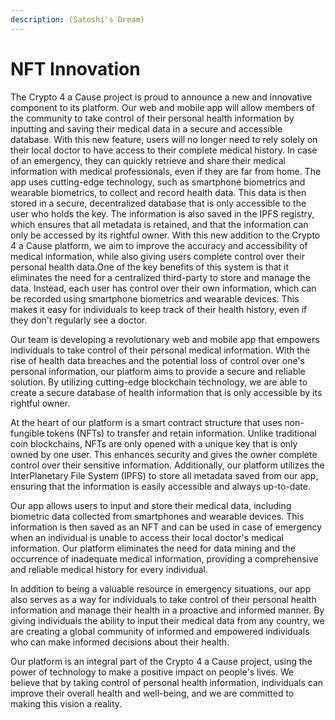 ```yaml
---
description: (Satoshi's Dream)
---
```


# NFT Innovation

The Crypto 4 a Cause project is proud to announce a new and innovative component to its platform. Our web and mobile app will allow members of the community to take control of their personal health information by inputting and saving their medical data in a secure and accessible database. With this new feature, users will no longer need to rely solely on their local doctor to have access to their complete medical history. In case of an emergency, they can quickly retrieve and share their medical information with medical professionals, even if they are far from home. The app uses cutting-edge technology, such as smartphone biometrics and wearable biometrics, to collect and record health data. This data is then stored in a secure, decentralized database that is only accessible to the user who holds the key. The information is also saved in the IPFS registry, which ensures that all metadata is retained, and that the information can only be accessed by its rightful owner. With this new addition to the Crypto 4 a Cause platform, we aim to improve the accuracy and accessibility of medical information, while also giving users complete control over their personal health data.One of the key benefits of this system is that it eliminates the need for a centralized third-party to store and manage the data. Instead, each user has control over their own information, which can be recorded using smartphone biometrics and wearable devices. This makes it easy for individuals to keep track of their health history, even if they don't regularly see a doctor.

Our team is developing a revolutionary web and mobile app that empowers individuals to take control of their personal medical information. With the rise of health data breaches and the potential loss of control over one's personal information, our platform aims to provide a secure and reliable solution. By utilizing cutting-edge blockchain technology, we are able to create a secure database of health information that is only accessible by its rightful owner.

At the heart of our platform is a smart contract structure that uses non-fungible tokens (NFTs) to transfer and retain information. Unlike traditional coin blockchains, NFTs are only opened with a unique key that is only owned by one user. This enhances security and gives the owner complete control over their sensitive information. Additionally, our platform utilizes the InterPlanetary File System (IPFS) to store all metadata saved from our app, ensuring that the information is easily accessible and always up-to-date.

Our app allows users to input and store their medical data, including biometric data collected from smartphones and wearable devices. This information is then saved as an NFT and can be used in case of emergency when an individual is unable to access their local doctor's medical information. Our platform eliminates the need for data mining and the occurrence of inadequate medical information, providing a comprehensive and reliable medical history for every individual.

In addition to being a valuable resource in emergency situations, our app also serves as a way for individuals to take control of their personal health information and manage their health in a proactive and informed manner. By giving individuals the ability to input their medical data from any country, we are creating a global community of informed and empowered individuals who can make informed decisions about their health.

Our platform is an integral part of the Crypto 4 a Cause project, using the power of technology to make a positive impact on people's lives. We believe that by taking control of personal health information, individuals can improve their overall health and well-being, and we are committed to making this vision a reality.
